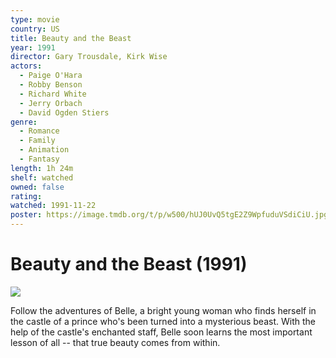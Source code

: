 ```yaml
---
type: movie
country: US
title: Beauty and the Beast
year: 1991
director: Gary Trousdale, Kirk Wise
actors:
  - Paige O'Hara
  - Robby Benson
  - Richard White
  - Jerry Orbach
  - David Ogden Stiers
genre:
  - Romance
  - Family
  - Animation
  - Fantasy
length: 1h 24m
shelf: watched
owned: false
rating:
watched: 1991-11-22
poster: https://image.tmdb.org/t/p/w500/hUJ0UvQ5tgE2Z9WpfuduVSdiCiU.jpg
---
```


# Beauty and the Beast (1991)

![](https://image.tmdb.org/t/p/w500/hUJ0UvQ5tgE2Z9WpfuduVSdiCiU.jpg)

Follow the adventures of Belle, a bright young woman who finds herself in the castle of a prince who's been turned into a mysterious beast. With the help of the castle's enchanted staff, Belle soon learns the most important lesson of all -- that true beauty comes from within.